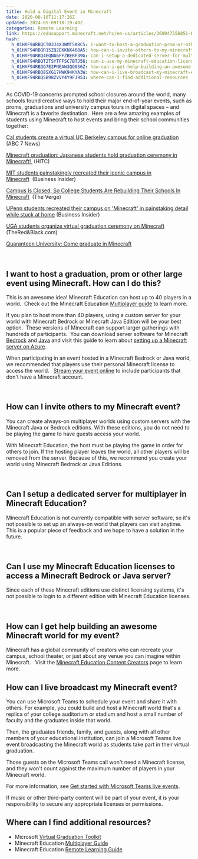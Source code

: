 ```yaml
---
title: Hold a Digital Event in Minecraft
date: 2020-08-10T11:17:26Z
updated: 2024-05-09T18:19:40Z
categories: Remote Learning
link: https://edusupport.minecraft.net/hc/en-us/articles/360047556851-Hold-a-Digital-Event-in-Minecraft
hash:
  h_01HXF94RBQCT03J4X3WMT5K8C5: i-want-to-host-a-graduation-prom-or-other-large-event-using-minecraft-how-can-i-do-this
  h_01HXF94RBQR15ZQ2EKKNX468A5: how-can-i-invite-others-to-my-minecraft-event
  h_01HXF94RBQ4EQNA6FFZBERF39G: can-i-setup-a-dedicated-server-for-multiplayer-in-minecraft-education
  h_01HXF94RBQT2TSYTFFSC7BTJ56: can-i-use-my-minecraft-education-licenses-to-access-a-minecraft-bedrock-or-java-server
  h_01HXF94RBQG7E2PNEAW3QQ6S6Z: how-can-i-get-help-building-an-awesome-minecraft-world-for-my-event
  h_01HXF94RBQ8SXG17HWK94KYA3W: how-can-i-live-broadcast-my-minecraft-event
  h_01HXF94RBQSB98ZVVY4Y9FJ953: where-can-i-find-additional-resources
---
```


As COVID-19 concerns prompted school closures around the world, many schools found creative ways to hold their major end-of-year events, such as proms, graduations and university campus tours in digital spaces – and Minecraft is a favorite destination.  Here are a few amazing examples of students using Minecraft to host events and bring their school communities together: 

[Cal students create a virtual UC Berkeley campus for online graduation](https://abc7news.com/minecraft-uc-berkeley-campus-on-virtual-graduation-ucb-online/6133564/)   (ABC 7 News)

[Minecraft graduation: Japanese students hold graduation ceremony in Minecraft! ](https://www.hitc.com/en-gb/2020/03/18/minecraft-graduation-japanese-students-hold-graduation-ceremony/page/1/) (HITC)

[MIT students painstakingly recreated their iconic campus in Minecraft](https://www.businessinsider.com/mit-campus-recreated-in-minecraft-2020-4)  (Business Insider)

[Campus Is Closed, So College Students Are Rebuilding Their Schools In Minecraft](https://www.theverge.com/2020/3/31/21200972/college-students-graduation-minecraft-coronavirus-school-closures)  (The Verge)

[UPenn students recreated their campus on 'Minecraft' in painstaking detail while stuck at home](https://www.businessinsider.com/upenn-students-recreate-campus-in-minecraft-to-host-virtual-events-2020-4) (Business Insider)

[UGA students organize virtual graduation ceremony on Minecraft](https://www.redandblack.com/culture/uga-students-organize-virtual-graduation-ceremony-on-minecraft/article_e2b08b3e-71c7-11ea-842f-876e6d0b5db0.html) (TheRed&Black.com)

[Quaranteen University: Come graduate in Minecraft](https://quaranteen.university/)

 

## I want to host a graduation, prom or other large event using Minecraft. How can I do this?

This is an awesome idea! Minecraft Education can host up to 40 players in a world.  Check out the Minecraft Education [Multiplayer guide](./How-To-Set-Up-A-Multiplayer-Game.md) to learn more. 

If you plan to host more than 40 players, using a custom server for your world with Minecraft Bedrock or Minecraft Java Edition will be your best option.  These versions of Minecraft can support larger gatherings with hundreds of participants.  You can download server software for Minecraft [Bedrock](https://www.minecraft.net/en-us/download/server/bedrock/) and [Java](https://www.minecraft.net/en-us/download/server/) and visit this guide to learn about [setting up a Minecraft server on Azure](https://docs.microsoft.com/en-us/gaming/azure/reference-architectures/multiplayer-basic-game-server-hosting).

When participating in an event hosted in a Minecraft Bedrock or Java world, we recommended that players use their personal Minecraft license to access the world.   [Stream your event online](https://support.office.com/en-us/article/get-started-with-microsoft-teams-live-events-d077fec2-a058-483e-9ab5-1494afda578a) to include participants that don't have a Minecraft account.

 

## How can I invite others to my Minecraft event?

You can create always-on multiplayer worlds using custom servers with the Minecraft Java or Bedrock editions. With these editions, you do not need to be playing the game to have guests access your world.

With Minecraft Education, the host must be playing the game in order for others to join. If the hosting player leaves the world, all other players will be removed from the server. Because of this, we recommend you create your world using Minecraft Bedrock or Java Editions.

 

## Can I setup a dedicated server for multiplayer in Minecraft Education?

Minecraft Education is not currently compatible with server software, so it's not possible to set up an always-on world that players can visit anytime. This is a popular piece of feedback and we hope to have a solution in the future.

 

## Can I use my Minecraft Education licenses to access a Minecraft Bedrock or Java server?

Since each of these Minecraft editions use distinct licensing systems, it's not possible to login to a different edition with Minecraft Education licenses.

 

## How can I get help building an awesome Minecraft world for my event?

Minecraft has a global community of creators who can recreate your campus, school theater, or just about any venue you can imagine within Minecraft.   Visit the [Minecraft Education Content Creators](./Minecraft-Education-Content-Creators.md) page to learn more.

## How can I live broadcast my Minecraft event?

You can use Microsoft Teams to schedule your event and share it with others. For example, you could build and host a Minecraft world that's a replica of your college auditorium or stadium and host a small number of faculty and the graduates inside that world.

Then, the graduates friends, family, and guests, along with all other members of your educational institution, can join a Microsoft Teams live event broadcasting the Minecraft world as students take part in their virtual graduation.

Those guests on the Microsoft Teams call won't need a Minecraft license, and they won't count against the maximum number of players in your Minecraft world.

For more information, see [Get started with Microsoft Teams live events](https://support.office.com/en-us/article/get-started-with-microsoft-teams-live-events-d077fec2-a058-483e-9ab5-1494afda578a).

If music or other third-party content will be part of your event, it is your responsibility to secure any appropriate licenses or permissions.

## Where can I find additional resources?

- Microsoft [Virtual Graduation Toolkit](https://support.office.com/en-us/article/hold-a-digital-graduation-celebration-a01eb87d-f218-449d-86c2-4beaa672f01c)
- Minecraft Education [Multiplayer Guide](https://education.minecraft.net/lessons/multiplayer-game-guide-2/)
- Minecraft Education [Remote Learning Guide](https://aka.ms/remote-learning-kit)
